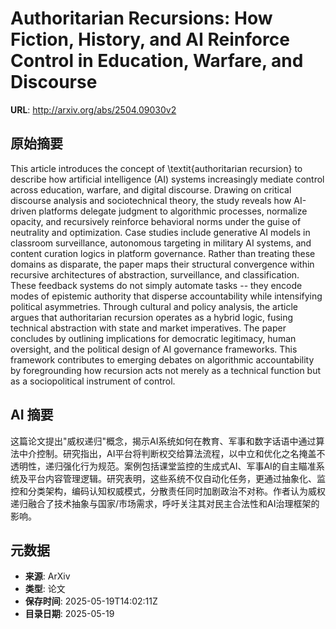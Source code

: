 # Authoritarian Recursions: How Fiction, History, and AI Reinforce Control in Education, Warfare, and Discourse

**URL**: http://arxiv.org/abs/2504.09030v2

## 原始摘要

This article introduces the concept of \textit{authoritarian recursion} to
describe how artificial intelligence (AI) systems increasingly mediate control
across education, warfare, and digital discourse. Drawing on critical discourse
analysis and sociotechnical theory, the study reveals how AI-driven platforms
delegate judgment to algorithmic processes, normalize opacity, and recursively
reinforce behavioral norms under the guise of neutrality and optimization. Case
studies include generative AI models in classroom surveillance, autonomous
targeting in military AI systems, and content curation logics in platform
governance.
  Rather than treating these domains as disparate, the paper maps their
structural convergence within recursive architectures of abstraction,
surveillance, and classification. These feedback systems do not simply automate
tasks -- they encode modes of epistemic authority that disperse accountability
while intensifying political asymmetries. Through cultural and policy analysis,
the article argues that authoritarian recursion operates as a hybrid logic,
fusing technical abstraction with state and market imperatives. The paper
concludes by outlining implications for democratic legitimacy, human oversight,
and the political design of AI governance frameworks.
  This framework contributes to emerging debates on algorithmic accountability
by foregrounding how recursion acts not merely as a technical function but as a
sociopolitical instrument of control.


## AI 摘要

这篇论文提出"威权递归"概念，揭示AI系统如何在教育、军事和数字话语中通过算法中介控制。研究指出，AI平台将判断权交给算法流程，以中立和优化之名掩盖不透明性，递归强化行为规范。案例包括课堂监控的生成式AI、军事AI的自主瞄准系统及平台内容管理逻辑。研究表明，这些系统不仅自动化任务，更通过抽象化、监控和分类架构，编码认知权威模式，分散责任同时加剧政治不对称。作者认为威权递归融合了技术抽象与国家/市场需求，呼吁关注其对民主合法性和AI治理框架的影响。

## 元数据

- **来源**: ArXiv
- **类型**: 论文
- **保存时间**: 2025-05-19T14:02:11Z
- **目录日期**: 2025-05-19
